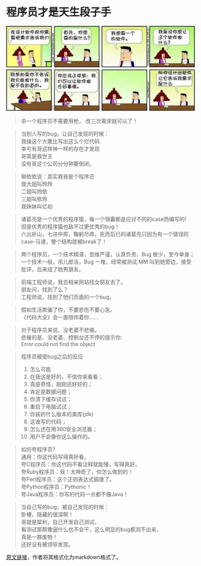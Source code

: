 # 程序员才是天生段子手

![Paste_Image.png](attach/Programmer_1.png)
> 杀一个程序员不需要用枪，
改三次需求就可以了！


> 当别人写的bug，让自己发现的时候：  
我操这个大撒比写出这么个烂代码  
幸亏有哥这样神一样的存在才发现  
哥真是救世主  
没有哥这个公司分分钟要倒闭。  


> 柳依依说：其实我爸是个程序员  
我大姐叫玲玲  
二姐叫玲依  
三姐叫依玲  
我妹妹叫忆初  

> 诸葛亮是一个优秀的程序猿，每一个锦囊都是应对不同的case而编写的!  
但是优秀的程序猿也敌不过更优秀的bug！  
六出祈山，七进中原，鞠躬尽瘁，死而后已的诸葛亮只因为有一个错误的case-马谡，整个结构就被break了！

> 两个程序员，一个技术精湛，思维严谨，认真负责，Bug 极少，至今单身；一个技术一般，吊儿郎当，Bug 一堆，经常被测试 MM 叫到她旁边，接受批评，后来成了她男朋友。

> 前端工程师说，我去相亲网站找女朋友去了。  
朋友问，找到了么？  
工程师说，找到了他们页面的一个bug。

> 假如生活欺骗了你，不要悲伤不要心急。  
《代码大全》会一直陪伴着你……

> 对于程序员来说、没老婆不悲催。  
悲催的是、没老婆、控制台还不停的提示你:  
Error:could not find the object

> 程序员被提bug之后的反应  
> 1. 怎么可能
> 2. 在我这是好的，不信你来看看；
> 3. 真是奇怪，刚刚还好好的；
> 4. 肯定是数据问题；
> 5. 你清下缓存试试；
> 6. 重启下电脑试试；
> 7. 你装的什么版本的类库(jdk)
> 8. 这谁写的代码；
> 9. 怎么还在用360安全浏览器；
> 10. 用户不会像你这么操作的。

> 如何夸程序员?  
通用：你这代码写得真好看。  
夸C程序员：你这代码不看注释就能懂，写得真好。  
夸Ruby程序员：我！太神奇了，你怎么做到的！  
夸Perl程序员：这个正则表达式碉堡了。  
夸Python程序员：Pythonic！  
夸Java程序员：你写的代码一点都不像Java！

> 当自己写的bug，被自己发现的时候：  
卧槽，隐藏的很深啊！  
哥就是犀利，自己开发自己测试，  
看测试那帮撒逼什么也不会干，这么明显的bug都测不出来，  
真是一群废物！  
还好没有被领导发现。

[原文链接](http://www.sohu.com/a/131095727_661296)，作者将其格式化为markdown格式了。